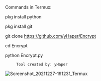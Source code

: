 Commands in Termux:

pkg install python

pkg install git

git clone https://github.com/yHaper/Encrypt

cd Encrypt

python Encrypt.py


         Tool created by: yHaper
![Screenshot_20211227-191231_Termux](https://user-images.githubusercontent.com/78314660/147523510-1fe19c37-55e6-4bf7-9247-1b831b72705c.jpg)
